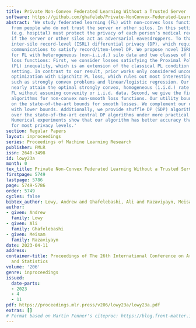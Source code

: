 ```yaml
---
title: Private Non-Convex Federated Learning Without a Trusted Server
software: https://github.com/ghafeleb/Private-NonConvex-Federated-Learning-Without-a-Trusted-Server
abstract: 'We study federated learning (FL) with non-convex loss functions and data
  from people who do not trust the server or other silos. In this setting, each silo
  (e.g. hospital) must protect the privacy of each person’s medical record), even
  if the server or other silos act as adversarial eavesdroppers. To that end, we consider
  inter-silo record-level (ISRL) differential privacy (DP), which requires silo $i$’s
  communications to satisfy record/item-level DP. We propose novel ISRL-DP algorithms
  for FL with heterogeneous (non-i.i.d.) silo data and two classes of Lipschitz continuous
  loss functions: First, we consider losses satisfying the Proximal Polyak-\Lojasiewicz
  (PL) inequality, which is an extension of the classical PL condition to the constrained
  setting. In contrast to our result, prior works only considered unconstrained private
  optimization with Lipschitz PL loss, which rules out most interesting PL losses
  such as strongly convex problems and linear/logistic regression. Our algorithms
  nearly attain the optimal strongly convex, homogeneous (i.i.d.) rate for ISRL-DP
  FL without assuming convexity or i.i.d. data. Second, we give the first private
  algorithms for non-convex non-smooth loss functions. Our utility bounds even improve
  on the state-of-the-art bounds for smooth losses. We complement our upper bounds
  with lower bounds. Additionally, we provide shuffle DP (SDP) algorithms that improve
  over the state-of-the-art central DP algorithms under more practical trust assumptions.
  Numerical experiments show that our algorithm has better accuracy than baselines
  for most privacy levels.'
section: Regular Papers
layout: inproceedings
series: Proceedings of Machine Learning Research
publisher: PMLR
issn: 2640-3498
id: lowy23a
month: 0
tex_title: Private Non-Convex Federated Learning Without a Trusted Server
firstpage: 5749
lastpage: 5786
page: 5749-5786
order: 5749
cycles: false
bibtex_author: Lowy, Andrew and Ghafelebashi, Ali and Razaviyayn, Meisam
author:
- given: Andrew
  family: Lowy
- given: Ali
  family: Ghafelebashi
- given: Meisam
  family: Razaviyayn
date: 2023-04-11
address:
container-title: Proceedings of The 26th International Conference on Artificial Intelligence
  and Statistics
volume: '206'
genre: inproceedings
issued:
  date-parts:
  - 2023
  - 4
  - 11
pdf: https://proceedings.mlr.press/v206/lowy23a/lowy23a.pdf
extras: []
# Format based on Martin Fenner's citeproc: https://blog.front-matter.io/posts/citeproc-yaml-for-bibliographies/
---
```

